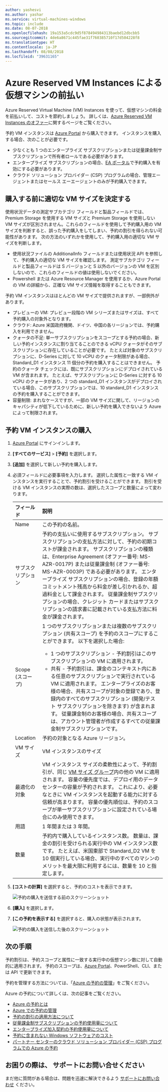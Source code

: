 ```yaml
---
author: yashesvi
ms.author: yashar
ms.service: virtual-machines-windows
ms.topic: include
ms.date: 08-07-2018
ms.openlocfilehash: 19a153a5cdc9d5f878494984313baebd12dbcbb5
ms.sourcegitcommit: 4de6a8671c445fae31f760385710f17d504228f8
ms.translationtype: HT
ms.contentlocale: ja-JP
ms.lasthandoff: 08/08/2018
ms.locfileid: "39631165"
---
```

# <a name="prepay-for-virtual-machines-with-azure-reserved-vm-instances"></a>Azure Reserved VM Instances による仮想マシンの前払い

Azure Reserved Virtual Machine (VM) Instances を使って、仮想マシンの料金を前払いして、コストを節約しましょう。 詳しくは、[Azure Reserved VM Instances のオファー](https://azure.microsoft.com/pricing/reserved-vm-instances/)に関するページをご覧ください。

予約 VM インスタンスは [Azure Portal](https://portal.azure.com) から購入できます。 インスタンスを購入する場合、次のことが必要です。

- 少なくとも 1 つのエンタープライズ サブスクリプションまたは従量課金制サブスクリプションで所有者ロールである必要があります。
- エンタープライズ サブスクリプションの場合、[EA ポータル](https://ea.azure.com)で予約購入を有効にする必要があります。
- クラウド ソリューション プロバイダー (CSP) プログラムの場合、管理エージェントまたはセールス エーエージェントのみが予約購入できます。

## <a name="determine-the-right-vm-size-before-purchase"></a>購入する前に適切な VM サイズを決定する

使用状況データの測定サブカテゴリ フィールドと製品フィールドでは、Premium Storage を使用する VM サイズと Premium Storage を使用しない VM サイズが区別されません。これらのフィールドを使用して予約購入用の VM サイズを判断すると、誤った予約購入をしてしまい、予約の割引を得られない可能性があります。 次の方法のいずれかを使用して、予約購入用の適切な VM サイズを判断します。

- 使用状況ファイルの AdditionalInfo フィールドまたは使用状況 API を参照して、予約購入の適切な VM サイズを確認します。 測定サブカテゴリ フィールドと製品フィールドは S バージョンと S 以外のバージョンの VM を区別しないので、これらのフィールドの値は使用しないでください。
- Powershell または Azure Resource Manager を使用するか、Azure Portal の VM の詳細から、正確な VM サイズ情報を取得することもできます。

予約 VM インスタンスはほとんどの VM サイズで提供されますが、一部例外があります。

- プレビューの VM: プレビュー段階の VM シリーズまたはサイズは、すべて予約購入の対象外となります。
- クラウド: Azure 米国政府機関、ドイツ、中国の各リージョンでは、予約購入を利用できません。
- クォータの不足: 単一サブスクリプションをスコープとする予約の場合、新しい予約インスタンスに割り当てることのできる vCPU クォータがそのサブスクリプションに存在していることが必要です。 たとえば対象のサブスクリプションに、D-Series に対して 10 vCPU のクォータ制限がある場合、Standard_D1 インスタンス 11 個分の予約を購入することはできません。 予約のクォータ チェックには、既にサブスクリプションにデプロイされている VM が含まれます。 たとえば、サブスクリプションに D-Series に対する 10 vCPU のクォータがあり、2 つの standard_D1 インスタンスがデプロイされている場合、このサブスクリプションでは、10 standard_D1 インスタンスの予約を購入することができます。 
- 容量制限: まれなケースですが、一部の VM サイズに関して、リージョンのキャパシティが低下しているために、新しい予約を購入できないよう Azure によって制限されます。

## <a name="buy-a-reserved-vm-instance"></a>予約 VM インスタンスの購入

1. [Azure Portal](https://portal.azure.com) にサインインします。
2. **[すべてのサービス]** > **[予約]** を選択します。
3. **[追加]** を選択して新しい予約を購入します。
4. 必須フィールドに必要事項を入力します。 選択した属性と一致する VM インスタンスを実行することで、予約割引を受けることができます。 割引を受ける VM インスタンスの実際の数は、選択したスコープと数量によって変わります。

    | フィールド      | 説明|
    |:------------|:--------------|
    |Name        |この予約の名前。| 
    |サブスクリプション|予約の支払いに使用するサブスクリプション。 サブスクリプションの支払方法に対して、予約の初期コストが課金されます。 サブスクリプションの種類は、Enterprise Agreement (オファー番号: MS-AZR-0017P) または従量課金制 (オファー番号: MS-AZR-0003P) である必要があります。 エンタープライズ サブスクリプションの場合、登録の年額コミットメント残高から料金が差し引かれるか、超過料金として課金されます。 従量課金制サブスクリプションの場合、クレジット カードまたはサブスクリプションの請求書に記載されている支払方法に料金が課金されます。|    
    |Scope (スコープ)       |1 つのサブスクリプションまたは複数のサブスクリプション (共有スコープ) を予約のスコープにすることができます。 以下を選択した場合: <ul><li>1 つのサブスクリプション - 予約割引はこのサブスクリプションの VM に適用されます。 </li><li>共有 - 予約割引は、課金のコンテキスト内にある任意のサブスクリプションで実行されている VM に適用されます。 エンタープライズのお客様の場合、共有スコープが対象の登録であり、登録内のすべてのサブスクリプション (開発/テスト サブスクリプションを除きます) が含まれます。 従量課金制のお客様の場合、共有スコープは、アカウント管理者が作成するすべての従量課金制サブスクリプションです。</li></ul>|
    |Location    |予約の対象となる Azure リージョン。|    
    |VM サイズ     |VM インスタンスのサイズ|
    |最適化の対象     |VM インスタンス サイズの柔軟性によって、予約割引が、同じ [VM サイズ グループ](https://aka.ms/RIVMGroups)内の他の VM に適用されます。 容量の優先度では、デプロイ用のデータセンターの容量が予約されます。 これにより、必要なときに VM インスタンスを起動する能力に対する信頼が高まります。 容量の優先順位は、予約のスコープが単一サブスクリプションに設定されている場合にのみ使用できます。 |
    |用語        |1 年間または 3 年間。|
    |数量    |予約内で購入しているインスタンス数。 数量は、課金の割引を受けられる実行中の VM インスタンス数です。 たとえば、米国東部で Standard_D2 VM を 10 個実行している場合、実行中のすべてのマシンのメリットを最大限に利用するには、数量を 10 と指定します。 |
5. **[コストの計算]** を選択すると、予約のコストを表示できます。

    ![予約の購入を送信する前のスクリーンショット](./media/virtual-machines-buy-compute-reservations/virtualmachines-reservedvminstance-purchase.png)

6. **[購入]** を選択します。
7. **[この予約を表示する]** を選択すると、購入の状態が表示されます。

    ![予約の購入を送信した後のスクリーンショット](./media/virtual-machines-buy-compute-reservations/virtualmachines-reservedvmInstance-submit.png)

## <a name="next-steps"></a>次の手順

予約割引は、予約スコープと属性に一致する実行中の仮想マシン数に対して自動的に適用されます。 予約のスコープは、[Azure Portal](https://portal.azure.com)、PowerShell、CLI、または API で更新できます。

予約を管理する方法については、「[Azure の予約の管理](../articles/billing/billing-manage-reserved-vm-instance.md)」をご覧ください。

Azure の予約について詳しくは、次の記事をご覧ください。

- [Azure の予約とは](../articles/billing/billing-save-compute-costs-reservations.md)
- [Azure での予約の管理](../articles/billing/billing-manage-reserved-vm-instance.md)
- [予約の割引の適用方法について](../articles/billing/billing-understand-vm-reservation-charges.md)
- [従量課金制サブスクリプションの予約使用量について](../articles/billing/billing-understand-reserved-instance-usage.md)
- [エンタープライズ加入契約の予約使用量について](../articles/billing/billing-understand-reserved-instance-usage-ea.md)
- [予約に含まれない Windows ソフトウェアのコスト](../articles/billing/billing-reserved-instance-windows-software-costs.md)
- [パートナー センターのクラウド ソリューション プロバイダー (CSP) プログラムでの Azure の予約](https://docs.microsoft.com/partner-center/azure-reservations)

## <a name="need-help-contact-support"></a>お困りの際は、 サポートにお問い合せください

まだ他に質問がある場合は、問題を迅速に解決できるよう [サポートにお問い合わせ](https://portal.azure.com/?#blade/Microsoft_Azure_Support/HelpAndSupportBlade) ください。

